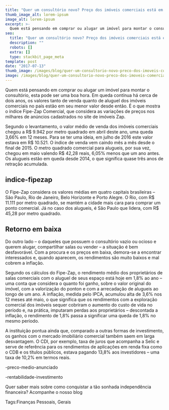 ```yaml
---
title: "Quer um consultório novo? Preço dos imóveis comerciais está em queda há quase três anos."
thumb_image_alt: lorem-ipsum
image_alt: lorem-ipsum
excerpt: >-
  Quem está pensando em comprar ou alugar um imóvel para montar o consultório, esta pode ser uma boa hora. Em queda contínua há cerca de dois anos, os valores tanto de venda quanto de aluguel dos imóveis comerciais no país estão em seu menor valor desde então. É o que mostra o índice Fipe-Zap Comercial, que considera as variações de preços nos milhares de anúncios cadastrados no site de imóveis Zap.
seo:
  title: "Quer um consultório novo? Preço dos imóveis comerciais está em queda há quase três anos."
  description: ""
  robots: []
  extra: []
  type: stackbit_page_meta
template: post
date: "2017-07-13"
thumb_image: /images/blog/quer-um-consultorio-novo-preco-dos-imoveis-comerciais-esta-em-queda-ha-quase-tres-anos.jpg
image: /images/blog/quer-um-consultorio-novo-preco-dos-imoveis-comerciais-esta-em-queda-ha-quase-tres-anos.jpg
---
```


Quem está pensando em comprar ou alugar um imóvel para montar o consultório, esta pode ser uma boa hora. Em queda contínua há cerca de dois anos, os valores tanto de venda quanto de aluguel dos imóveis comerciais no país estão em seu menor valor desde então. É o que mostra o índice Fipe-Zap Comercial, que considera as variações de preços nos milhares de anúncios cadastrados no site de imóveis Zap.

Segundo o levantamento, o valor médio de venda dos imóveis comerciais chegou a R$ 9.942 por metro quadrado em abril deste ano, uma queda 3,66% em 12 meses. Para se ter uma ideia, em julho de 2016 este valor estava em R$ 10.521. O índice de venda vem caindo mês a mês desde o final de 2015. O metro quadrado comercial para alugueis, por sua vez, chegou em maio valendo R$ 42,28 reais, 6,05% menos que um ano antes. Os alugueis estão em queda desde 2014, o que significa quase três anos de retração acumulada.

## indice-fipezap

O Fipe-Zap considera os valores médias em quatro capitais brasileiras – São Paulo, Rio de Janeiro, Belo Horizonte e Porto Alegre. O Rio, com R$ 11.111 por metro quadrado, se mantém a cidade mais cara para comprar um ponto comercial. Já no caso dos alugueis, é São Paulo que lidera, com R$ 45,28 por metro quadrado.

## Retorno em baixa

Do outro lado – o daqueles que possuem o consultório vazio ou ocioso e querem alugar, compartilhar salas ou vender – a situação é bem desfavorável. Com a procura e os preços em baixa, demora-se a encontrar interessados e, quando aparecem, os rendimentos são muito baixos e mal cobrem a inflação.

Segundo os cálculos do Fipe-Zap, o rendimento médio dos proprietários de salas comerciais com o aluguel de seus espaço está hoje em 1,8% ao ano – uma conta que considera o quanto foi ganho, sobre o valor original do imóvel, com a valorização do ponton e com a arrecadação de alugueis ao longo de um ano. A inflação, medida pelo IPCA, acumulou alta de 3,6% nos 12 meses até maio, o que significa que os rendimentos com a exploração comercial dos imóveis sequer cobriram o aumento do custo de vida no período e, na prática, imputaram perdas aos proprietários – descontada a inflação, o rendimento de 1,8% passa a significar uma queda de 1,8% no mesmo período.

A instituição pontua ainda que, comparado a outras formas de investimento, os ganhos com o mercado imobiliário comercial também saem em larga desvantagem. O CDI, por exemplo, taxa de juros que acompanha a Selic e serve de referência para os rendimentos de aplicações em renda fixa como o CDB e os títulos públicos, estava pagando 13,8% aos investidores – uma taxa de 10,2% em termos reais.

-preco-medio-anunciado

-rentabilidade-investimento

Quer saber mais sobre como conquistar a tão sonhada independência financeira? Acompanhe o nosso blog

Tags:Finanças Pessoais, Gerais
